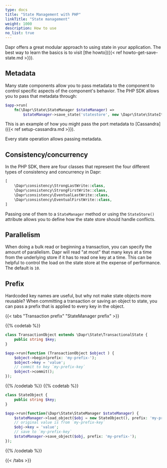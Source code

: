 ```yaml
---
type: docs 
title: "State Management with PHP"
linkTitle: "State management"
weight: 1000 
description: How to use 
no_list: true
---
```


Dapr offers a great modular approach to using state in your application. The best way to learn the basics is to visit
[the howto]({{< ref howto-get-save-state.md >}}).

## Metadata

Many state components allow you to pass metadata to the component to control specific aspects of the component's
behavior. The PHP SDK allows you to pass that metadata through:

```php
$app->run(
    fn(\Dapr\State\StateManager $stateManager) => 
        $stateManager->save_state('statestore', new \Dapr\State\StateItem('key', 'value', metadata: ['port' => '112'])));
```

This is an example of how you might pass the port metadata to [Cassandra]({{< ref setup-cassandra.md >}}). 

Every state operation allows passing metadata.

## Consistency/concurrency

In the PHP SDK, there are four classes that represent the four different types of consistency and concurrency in Dapr:

```php
[
    \Dapr\consistency\StrongLastWrite::class, 
    \Dapr\consistency\StrongFirstWrite::class,
    \Dapr\consistency\EventualLastWrite::class,
    \Dapr\consistency\EventualFirstWrite::class,
] 
```

Passing one of them to a `StateManager` method or using the `StateStore()` attribute allows you to define how the state
store should handle conflicts.

## Parallelism

When doing a bulk read or beginning a transaction, you can specify the amount of parallelism. Dapr will read "at most"
that many keys at a time from the underlying store if it has to read one key at a time. This can be helpful to control
the load on the state store at the expense of performance. The default is `10`.

## Prefix

Hardcoded key names are useful, but why not make state objects more reusable? When committing a transaction or saving
an object to state, you can pass a prefix that is applied to every key in the object.

{{< tabs "Transaction prefix" "StateManager prefix" >}}

{{% codetab %}}

```php
class TransactionObject extends \Dapr\State\TransactionalState {
    public string $key;
}

$app->run(function (TransactionObject $object ) {
    $object->begin(prefix: 'my-prefix-');
    $object->key = 'value';
    // commit to key `my-prefix-key`
    $object->commit();
});
```

{{% /codetab %}}
{{% codetab %}}

```php
class StateObject {
    public string $key;
}

$app->run(function(\Dapr\State\StateManager $stateManager) {
    $stateManager->load_object($obj = new StateObject(), prefix: 'my-prefix-');
    // original value is from `my-prefix-key`
    $obj->key = 'value';
    // save to `my-prefix-key`
    $stateManager->save_object($obj, prefix: 'my-prefix-');
});
```

{{% /codetab %}}

{{< /tabs >}}

